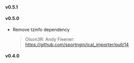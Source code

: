 #### v0.5.1
#### v0.5.0
* Remove tzinfo dependency

  > Olson3R: Andy Fleener: https://github.com/sportngin/ical_importer/pull/14

#### v0.4.0

